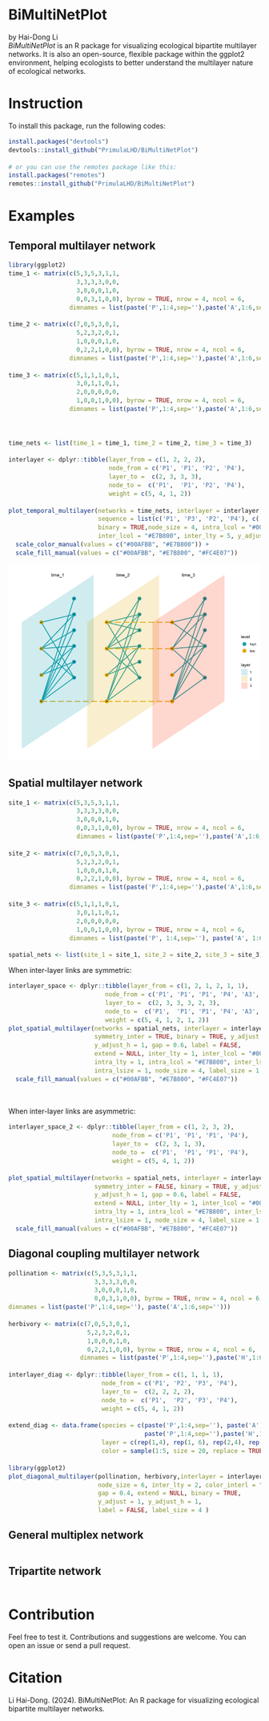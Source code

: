 # BiMultiNetPlot
by Hai-Dong Li  
*BiMultiNetPlot* is an R package for visualizing ecological bipartite multilayer networks. 
             It is also an open-source, flexible package within the ggplot2 environment, 
             helping ecologists to better understand the multilayer nature of ecological networks.

# Instruction
To install this package, run the following codes:
``` r 
install.packages("devtools")
devtools::install_github("PrimulaLHD/BiMultiNetPlot")

# or you can use the remotes package like this:
install.packages("remotes")
remotes::install_github("PrimulaLHD/BiMultiNetPlot")

```

# Examples      
## Temporal multilayer network
``` r
library(ggplot2)
time_1 <- matrix(c(5,3,5,3,1,1,
                   3,3,3,3,0,0,
                   3,0,0,0,1,0,
                   0,0,3,1,0,0), byrow = TRUE, nrow = 4, ncol = 6,
                 dimnames = list(paste('P',1:4,sep=''),paste('A',1:6,sep='')))

time_2 <- matrix(c(7,0,5,3,0,1,
                   5,2,3,2,0,1,
                   1,0,0,0,1,0,
                   0,2,2,1,0,0), byrow = TRUE, nrow = 4, ncol = 6,
                 dimnames = list(paste('P',1:4,sep=''),paste('A',1:6,sep='')))

time_3 <- matrix(c(5,1,1,1,0,1,
                   3,0,1,1,0,1,
                   2,0,0,0,0,0,
                   1,0,0,1,0,0), byrow = TRUE, nrow = 4, ncol = 6,
                 dimnames = list(paste('P',1:4,sep=''),paste('A',1:6,sep='')))



time_nets <- list(time_1 = time_1, time_2 = time_2, time_3 = time_3)

interlayer <- dplyr::tibble(layer_from = c(1, 2, 2, 2),
                            node_from = c('P1', 'P1', 'P2', 'P4'),
                            layer_to =  c(2, 3, 3, 3),
                            node_to =  c('P1',  'P1', 'P2', 'P4'),
                            weight = c(5, 4, 1, 2))

plot_temporal_multilayer(networks = time_nets, interlayer = interlayer,
                         sequence = list(c('P1', 'P3', 'P2', 'P4'), c('A3','A5' ,'A1', 'A2', 'A4', 'A6')),
                         binary = TRUE,node_size = 4, intra_lcol = "#00AFBB", label = TRUE,
                         inter_lcol = "#E7B800", inter_lty = 5, y_adjust = 2) +
  scale_color_manual(values = c("#00AFBB", "#E7B800")) +
  scale_fill_manual(values = c("#00AFBB", "#E7B800", "#FC4E07"))

```
![temporal multilayer network plot](https://github.com/PrimulaLHD/files/blob/main/tmn_plot.png)

## Spatial multilayer network       

``` r
site_1 <- matrix(c(5,3,5,3,1,1,
                   3,3,3,3,0,0,
                   3,0,0,0,1,0,
                   0,0,3,1,0,0), byrow = TRUE, nrow = 4, ncol = 6,
                   dimnames = list(paste('P',1:4,sep=''),paste('A',1:6,sep='')))

site_2 <- matrix(c(7,0,5,3,0,1,
                   5,2,3,2,0,1,
                   1,0,0,0,1,0,
                   0,2,2,1,0,0), byrow = TRUE, nrow = 4, ncol = 6,
                 dimnames = list(paste('P',1:4,sep=''),paste('A',1:6,sep='')))

site_3 <- matrix(c(5,1,1,1,0,1,
                   3,0,1,1,0,1,
                   2,0,0,0,0,0,
                   1,0,0,1,0,0), byrow = TRUE, nrow = 4, ncol = 6,
                 dimnames = list(paste('P', 1:4,sep=''), paste('A', 1:6,sep='')))

spatial_nets <- list(site_1 = site_1, site_2 = site_2, site_3 = site_3)
```
When inter-layer links are symmetric:      
``` r 
interlayer_space <- dplyr::tibble(layer_from = c(1, 2, 1, 2, 1, 1),
                           node_from = c('P1', 'P1', 'P1', 'P4', 'A3', 'A3'),
                           layer_to =  c(2, 3, 3, 3, 2, 3),
                           node_to =  c('P1',  'P1', 'P1', 'P4', 'A3', 'A3'),
                           weight = c(5, 4, 1, 2, 1, 2))
plot_spatial_multilayer(networks = spatial_nets, interlayer = interlayer_space,
                        symmetry_inter = TRUE, binary = TRUE, y_adjust = 1,
                        y_adjust_h = 1, gap = 0.6, label = FALSE,
                        extend = NULL, inter_lty = 1, inter_lcol = "#00AFBB",
                        intra_lty = 1, intra_lcol = "#E7B800", inter_lsize = 0.5,
                        intra_lsize = 1, node_size = 4, label_size = 1.5)+
  scale_fill_manual(values = c("#00AFBB", "#E7B800", "#FC4E07"))




```

When inter-layer links are asymmetric:      

``` r
interlayer_space_2 <- dplyr::tibble(layer_from = c(1, 2, 3, 2),
                             node_from = c('P1', 'P1', 'P1', 'P4'),
                             layer_to =  c(2, 3, 1, 3),
                             node_to =  c('P1',  'P1', 'P1', 'P4'),
                             weight = c(5, 4, 1, 2))

plot_spatial_multilayer(networks = spatial_nets, interlayer = interlayer_space_2,
                        symmetry_inter = FALSE, binary = TRUE, y_adjust = 1,
                        y_adjust_h = 1, gap = 0.6, label = FALSE,
                        extend = NULL, inter_lty = 1, inter_lcol = "#00AFBB",
                        intra_lty = 1, intra_lcol = "#E7B800", inter_lsize = 0.5,
                        intra_lsize = 1, node_size = 4, label_size = 1.5)+
  scale_fill_manual(values = c("#00AFBB", "#E7B800", "#FC4E07"))

``` 

## Diagonal coupling multilayer network       

``` r
pollination <- matrix(c(5,3,5,3,1,1,
                        3,3,3,3,0,0,
                        3,0,0,0,1,0,
                        0,0,3,1,0,0), byrow = TRUE, nrow = 4, ncol = 6,
dimnames = list(paste('P',1:4,sep=''), paste('A',1:6,sep='')))

herbivory <- matrix(c(7,0,5,3,0,1,
                      5,2,3,2,0,1,
                      1,0,0,0,1,0,
                      0,2,2,1,0,0), byrow = TRUE, nrow = 4, ncol = 6,
                    dimnames = list(paste('P',1:4,sep=''),paste('H',1:6,sep='')))

interlayer_diag <- dplyr::tibble(layer_from = c(1, 1, 1, 1),
                          node_from = c('P1', 'P2', 'P3', 'P4'),
                          layer_to =  c(2, 2, 2, 2),
                          node_to =  c('P1',  'P2', 'P3', 'P4'),
                          weight = c(5, 4, 1, 2))

extend_diag <- data.frame(species = c(paste('P',1:4,sep=''), paste('A',1:6,sep=''),
                                      paste('P',1:4,sep=''),paste('H',1:6,sep='')),
                          layer = c(rep(1,4), rep(1, 6), rep(2,4), rep(2, 6)),
                          color = sample(1:5, size = 20, replace = TRUE))

library(ggplot2)
plot_diagonal_multilayer(pollination, herbivory,interlayer = interlayer_diag,
                         node_size = 6, inter_lty = 2, color_interl = "steelblue",
                         gap = 0.4, extend = NULL, binary = TRUE,
                         y_adjust = 1, y_adjust_h = 1,
                         label = FALSE, label_size = 4 )
```

## General multiplex network       

``` r

```

## Tripartite network       

``` r

```



















# Contribution              
Feel free to test it. Contributions and suggestions are welcome. You can open an issue or send a pull request.        

# Citation     
Li Hai-Dong. (2024). BiMultiNetPlot: An R package for visualizing ecological bipartite multilayer networks.    
